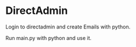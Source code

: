 # DirectAdmin
Login to directadmin and create Emails with python.

Run main.py with python and use it.
